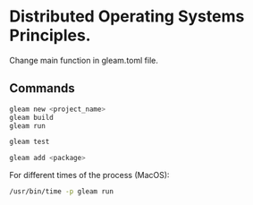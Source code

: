 # Distributed Operating Systems Principles.

Change main function in gleam.toml file.

## Commands

```sh
gleam new <project_name>
gleam build
gleam run

gleam test

gleam add <package>
```

For different times of the process (MacOS):

```sh
/usr/bin/time -p gleam run
```
